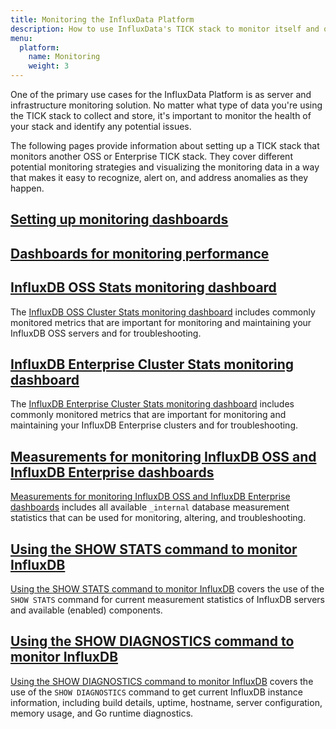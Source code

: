 ```yaml
---
title: Monitoring the InfluxData Platform
description: How to use InfluxData's TICK stack to monitor itself and other TICK stacks in order to identify and alert on anomalies.
menu:
  platform:
    name: Monitoring
    weight: 3
---
```


One of the primary use cases for the InfluxData Platform is as server and infrastructure
monitoring solution. No matter what type of data you're using the TICK stack to collect and
store, it's important to monitor the health of your stack and identify any potential issues.

The following pages provide information about setting up a TICK stack that monitors
another OSS or Enterprise TICK stack. They cover different potential monitoring strategies
and visualizing the monitoring data in a way that makes it easy to recognize, alert on,
and address anomalies as they happen.

<!-- ## [Monitoring setup (Monitoring TICK with TICK)](#) -->

<!-- ## [Internal monitoring vs external monitoring](#) -->

## [Setting up monitoring dashboards](#)

## [Dashboards for monitoring performance](/platform/monitoring/monitoring-dashboards/)

## [InfluxDB OSS Stats monitoring dashboard](/platform/monitoring/dashboard-oss-monitoring/)

The [InfluxDB OSS Cluster Stats monitoring dashboard](/platform/monitoring/dashboard-enterprise-monitoring) includes commonly monitored metrics that are important for monitoring and maintaining your InfluxDB OSS servers and for troubleshooting.

## [InfluxDB Enterprise Cluster Stats monitoring dashboard](/platform/monitoring/dashboard-enterprise-monitoring)

The [InfluxDB Enterprise Cluster Stats monitoring dashboard](/platform/monitoring/dashboard-enterprise-monitoring) includes commonly monitored metrics that are important for monitoring and maintaining your InfluxDB Enterprise clusters and for troubleshooting.

## [Measurements for monitoring InfluxDB OSS and InfluxDB Enterprise dashboards](/platform/monitoring/measurements-internal/)

[Measurements for monitoring InfluxDB OSS and InfluxDB Enterprise dashboards](/platform/monitoring/measurements-internal/) includes all available `_internal` database measurement statistics that can be used for monitoring, altering, and troubleshooting.

## [Using the SHOW STATS command to monitor InfluxDB](/platform/monitoring/show-statistics/)

[Using the SHOW STATS command to monitor InfluxDB](/platform/monitoring/show-statistics/) covers the use of the `SHOW STATS` command for current measurement statistics of InfluxDB servers and available (enabled) components.

## [Using the SHOW DIAGNOSTICS command to monitor InfluxDB](/platform/monitoring/show-diagnostics/)

[Using the SHOW DIAGNOSTICS command to monitor InfluxDB](/platform/monitoring/show-diagnostics/)
covers the use of the `SHOW DIAGNOSTICS` command to get current InfluxDB instance information, including build details, uptime, hostname, server configuration, memory usage, and Go runtime diagnostics.
